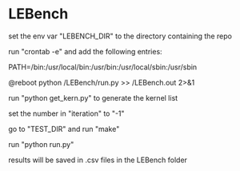 # LEBench
set the env var "LEBENCH_DIR" to the directory containing the repo

run "crontab -e" and add the following entries:

PATH=/bin:/usr/local/bin:/usr/bin:/usr/local/sbin:/usr/sbin

@reboot python <path>/LEBench/run.py >> <path>/LEBench.out 2>&1

run "python get_kern.py" to generate the kernel list

set the number in "iteration" to "-1"

go to "TEST_DIR" and run "make"

run "python run.py"

results will be saved in .csv files in the LEBench folder
